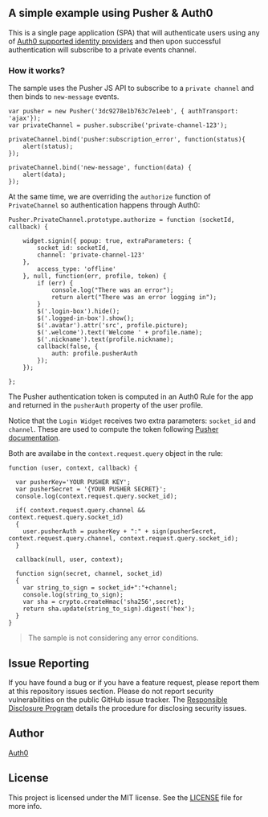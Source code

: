 ## A simple example using Pusher & Auth0

This is a single page application (SPA) that will authenticate users using any of [Auth0 supported identity providers](https://docs.uth0.com/identityproviders) and then upon successful authentication will subscribe to a private events channel.

### How it works?
The sample uses the Pusher JS API to subscribe to a `private channel` and then binds to `new-message` events.

```
var pusher = new Pusher('3dc9278e1b763c7e1eeb', { authTransport: 'ajax'});
var privateChannel = pusher.subscribe('private-channel-123');

privateChannel.bind('pusher:subscription_error', function(status){
    alert(status);
});

privateChannel.bind('new-message', function(data) {
    alert(data);
});
```

At the same time, we are overriding the `authorize` function of `PrivateChannel` so authentication happens through Auth0:

```
Pusher.PrivateChannel.prototype.authorize = function (socketId, callback) {
    
    widget.signin({ popup: true, extraParameters: { 
        socket_id: socketId,
        channel: 'private-channel-123'
    },
        access_type: 'offline'
    }, null, function(err, profile, token) {
        if (err) {
            console.log("There was an error");
            return alert("There was an error logging in");
        } 
        $('.login-box').hide();
        $('.logged-in-box').show();
        $('.avatar').attr('src', profile.picture);
        $('.welcome').text('Welcome ' + profile.name);
        $('.nickname').text(profile.nickname);
        callback(false, {
            auth: profile.pusherAuth
        });
    });

};
```

The Pusher authentication token is computed in an Auth0 Rule for the app and returned in the `pusherAuth` property of the user profile.

Notice that the `Login Widget` receives two extra parameters: `socket_id` and `channel`. These are used to compute the token following [Pusher documentation](http://pusher.com/docs/auth_signatures).

Both are availabe in the `context.request.query` object in the rule:

```
function (user, context, callback) {
  
  var pusherKey='YOUR PUSHER KEY';
  var pusherSecret = '{YOUR PUSHER SECRET}';
  console.log(context.request.query.socket_id);
  
  if( context.request.query.channel && context.request.query.socket_id)
  {
    user.pusherAuth = pusherKey + ":" + sign(pusherSecret, context.request.query.channel, context.request.query.socket_id);
  }
  
  callback(null, user, context);
  
  function sign(secret, channel, socket_id)
  {
    var string_to_sign = socket_id+":"+channel;
    console.log(string_to_sign);
    var sha = crypto.createHmac('sha256',secret);
    return sha.update(string_to_sign).digest('hex');
  }
}
```

> The sample is not considering any error conditions. 

## Issue Reporting

If you have found a bug or if you have a feature request, please report them at this repository issues section. Please do not report security vulnerabilities on the public GitHub issue tracker. The [Responsible Disclosure Program](https://auth0.com/whitehat) details the procedure for disclosing security issues.

## Author

[Auth0](auth0.com)

## License

This project is licensed under the MIT license. See the [LICENSE](LICENSE) file for more info.
